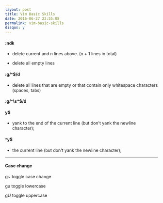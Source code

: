 ```yaml
---
layout: post
title: Vim Basic Skills
date: 2016-06-27 22:55:08
permalink: vim-basic-skills
disqus: y
---
```



####  :ndk
*  delete current and n lines above. (n + 1 lines in total)

* delete all empty lines

#### :g/^$/d

* delete all lines that are empty or that contain only whitespace characters (spaces, tabs)

####  :g/^\s*$/d

####  y$
* yank to the end of the current line (but don't yank the newline character);

####  ^y$
* the current line (but don't yank the newline character);

-------------------

#### Case change

g~  toggle case change

gu  toggle lowercase

gU  toggle uppercase



